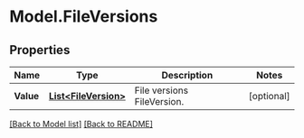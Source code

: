 # Model.FileVersions
## Properties
Name | Type | Description | Notes
------------ | ------------- | ------------- | -------------
**Value** | [**List&lt;FileVersion&gt;**](FileVersion.md) | File versions FileVersion. | [optional] 



[[Back to Model list]](Models.doc) [[Back to README]](README.md)


